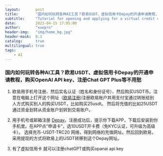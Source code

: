 ```yaml
---
layout:       post
title:        "国内如何玩转各种AI工具？欧易USDT、虚拟信用卡Depay的开通申请教程，购买OpenAI API key、注册Chat GPT Plus等不用愁"
subtitle:     "Tutorial for opening and applying for a virtual credit card"
date:         2023-04-15 17:05:00
author:       "xuepro"
header-img:   "img/home_bg.jpg"
header-mask:  0.3
catalog:      true
multilingual: true
tags:
    - AI
---
```


### 国内如何玩转各种AI工具？欧易USDT、虚拟信用卡Depay的开通申请教程，购买OpenAI API key、注册Chat GPT Plus等不用愁

1. 欧易用手机号注册、然后实名认证（姓名和身份证号）、然后购买USDT币。注意在电脑上打开这个网址（[欧易注册](https://okx.com/join/40839117))注册欧易账户并用支付宝通过转账给别人方式购买别人的购买USDT，比如购买25usdt。
然后将充值的比如25USDT通过资金划转从资金账户划转到交易账户。

 2. 用手机号或邮箱注册 [Depay](https://depay.depay.one/web-app/register-h5?invitCode=179818&lang=zh-cn)。注册成功后，提示你下载APP，下载后安装到你手机里。在APP点“申请卡”，选10USDT开卡费（免KYC认证，可升级为高级卡）。
选择充币-USDT-TRC20 网络，得到网络的充值网址。然后回到欧易，采用提现的方式将欧易上的USDT转移到这个Depay网址。

 3. 有了虚拟信用卡 就可以注册chatGPT或购买opanai api key
